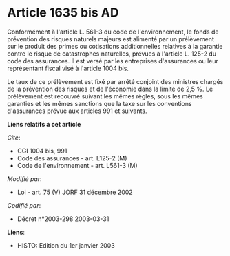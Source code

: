 # Article 1635 bis AD

Conformément à l'article L. 561-3 du code de l'environnement, le fonds de prévention des risques naturels majeurs est
alimenté par un prélèvement sur le produit des primes ou cotisations additionnelles relatives à la garantie contre le risque
de catastrophes naturelles, prévues à l'article L. 125-2 du code des assurances. Il est versé par les entreprises
d'assurances ou leur représentant fiscal visé à l'article 1004 bis.

Le taux de ce prélèvement est fixé par arrêté conjoint des ministres chargés de la prévention des risques et de l'économie
dans la limite de 2,5 %. Le prélèvement est recouvré suivant les mêmes règles, sous les mêmes garanties et les mêmes
sanctions que la taxe sur les conventions d'assurances prévue aux articles 991 et suivants.

**Liens relatifs à cet article**

_Cite_:

  - CGI 1004 bis, 991
  - Code des assurances - art. L125-2 (M)
  - Code de l'environnement - art. L561-3 (M)

_Modifié par_:

  - Loi - art. 75 (V) JORF 31 décembre 2002

_Codifié par_:

  - Décret n°2003-298 2003-03-31

**Liens**:

  - HISTO: Edition du 1er janvier 2003

